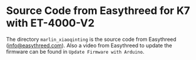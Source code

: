 # Source Code from Easythreed for K7 with ET-4000-V2

The directory `marlin_xiaoqinting` is the source code from Easythreed (info@easythreed.com). Also a video from Easythreed to update the firmware can be found in `Update Firmware with Arduino`. 
